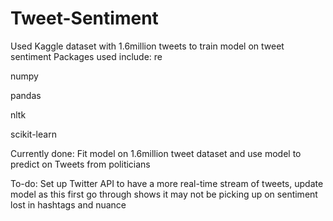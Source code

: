 # Tweet-Sentiment

Used Kaggle dataset with 1.6million tweets to train model on tweet sentiment
Packages used include: 
re

numpy

pandas

nltk

scikit-learn

Currently done: Fit model on 1.6million tweet dataset and use model to predict on Tweets from politicians

To-do: Set up Twitter API to have a more real-time stream of tweets, update model as this first go through shows it may not be picking up on sentiment lost in hashtags and nuance
